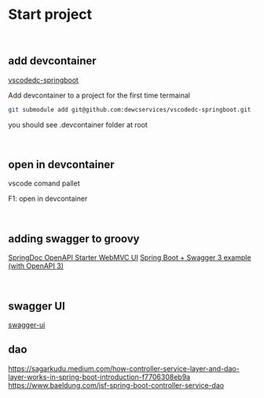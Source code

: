 # Start project
</br>

## add devcontainer
[vscodedc-springboot](https://github.com/dewcservices/vscodedc-springboot)

Add devcontainer to a project for the first time
termainal

```sh
git submodule add git@github.com:dewcservices/vscodedc-springboot.git ./.devcontainer
```

you should see .devcontainer folder at root

</br>

## open in devcontainer
vscode comand pallet

F1: open in devcontainer

</br>

## adding swagger to groovy

[SpringDoc OpenAPI Starter WebMVC UI](https://mvnrepository.com/artifact/org.springdoc/springdoc-openapi-starter-webmvc-ui/2.2.0)
[Spring Boot + Swagger 3 example (with OpenAPI 3)](https://www.bezkoder.com/spring-boot-swagger-3/#Spring_Boot_Swagger_Gradle_dependency)

</br>

## swagger UI

[swagger-ui](http://localhost:8080/swagger-ui/index.html)


## dao 
<https://sagarkudu.medium.com/how-controller-service-layer-and-dao-layer-works-in-spring-boot-introduction-f7706308eb9a>
<https://www.baeldung.com/jsf-spring-boot-controller-service-dao>